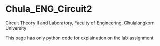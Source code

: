 # Chula_ENG_Circuit2
Circuit Theory II and Laboratory, Faculty of Engineering, Chulalongkorn University

This page has only python code for explaination on the lab assignment
